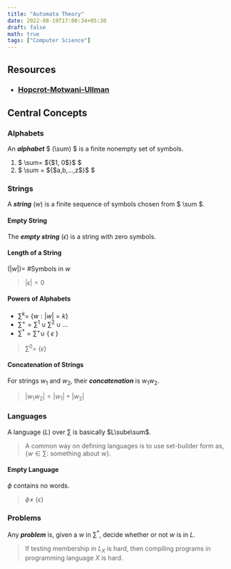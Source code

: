 ```yaml
---
title: "Automata Theory"
date: 2022-08-19T17:00:34+05:30
draft: false
math: true
tags: ["Computer Science"]
---
```


## Resources

- ### [Hopcrot-Motwani-Ullman](https://www-2.dc.uba.ar/staff/becher/Hopcroft-Motwani-Ullman-2001.pdf)

## Central Concepts

### Alphabets

An ***alphabet*** $ (\sum) $ is a finite nonempty set of symbols.

1. $ \sum= ${$1, 0$}$ $
2. $ \sum = ${$a,b,...,z$}$ $

### Strings

A ***string*** $(w)$ is a finite sequence of symbols chosen from $ \sum $.

#### Empty String

The ***empty string*** $(\epsilon)$ is a string with zero symbols.

#### Length of a String

$(|w|)=$ #Symbols in $w$

> $|\epsilon|=0$

#### Powers of Alphabets

- $\sum^k=$ {$w:|w|=k$}
- $\sum^+=\sum^1\cup\sum^2\cup...$
- $\sum^*=\sum^+\cup$ { $\epsilon$ }

> $\sum^0=$ {$\epsilon$}

#### Concatenation of Strings

For strings $w_1$ and $w_2$, their ***concatenation*** is $w_1w_2$.

> $|w_1w_2| = |w_1|+|w_2|$

### Languages

A language $(L)$ over $\sum$ is basically $L\sube\sum$.

> A common way on defining languages is to use set-builder form as,
> {$w\in\sum:$ something about $w$}.

#### Empty Language

$\phi$ contains no words.

> $\phi\ne$ {$\epsilon$}

### Problems

Any ***problem*** is, given a $w$ in $\sum^*$, decide whether or not $w$ is in $L$.

> If testing membership in $L_X$ is hard, then compiling programs in programming language $X$ is hard.